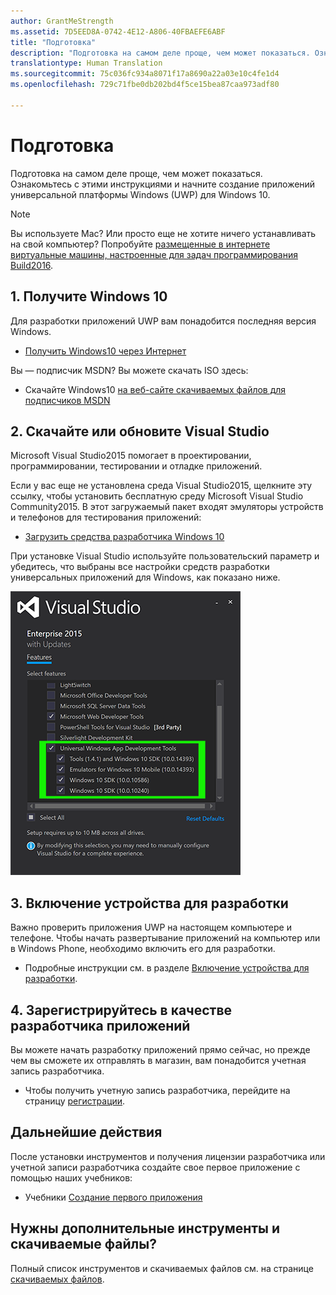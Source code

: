 ```yaml
---
author: GrantMeStrength
ms.assetid: 7D5EED8A-0742-4E12-A806-40FBAEFE6ABF
title: "Подготовка"
description: "Подготовка на самом деле проще, чем может показаться. Ознакомьтесь с этими инструкциями и начните создание приложений универсальной платформы Windows (UWP) для Windows 10."
translationtype: Human Translation
ms.sourcegitcommit: 75c036fc934a8071f17a8690a22a03e10c4fe1d4
ms.openlocfilehash: 729c71fbe0db202bd4f5ce15bea87caa973adf80

---
```

# Подготовка

Подготовка на самом деле проще, чем может показаться. Ознакомьтесь с этими инструкциями и начните создание приложений универсальной платформы Windows (UWP) для Windows 10.

> [!NOTE]
> Вы используете Mac? Или просто еще не хотите ничего устанавливать на свой компьютер? Попробуйте [размещенные в интернете виртуальные машины, настроенные для задач программирования Build2016](https://developer.microsoft.com/windows/projects/events/build2016/all/codingchallenges).


## 1. Получите Windows 10

Для разработки приложений UWP вам понадобится последняя версия Windows.

-   [Получить Windows10 через Интернет](http://go.microsoft.com/fwlink/p/?LinkId=619312)

Вы — подписчик MSDN? Вы можете скачать ISO здесь:

-   Скачайте Windows10 [на веб-сайте скачиваемых файлов для подписчиков MSDN](http://go.microsoft.com/fwlink/p/?LinkId=266384)



## 2. Скачайте или обновите Visual Studio

Microsoft Visual Studio2015 помогает в проектировании, программировании, тестировании и отладке приложений.

Если у вас еще не установлена среда Visual Studio2015, щелкните эту ссылку, чтобы установить бесплатную среду Microsoft Visual Studio Community2015. В этот загружаемый пакет входят эмуляторы устройств и телефонов для тестирования приложений:

-   [Загрузить средства разработчика Windows 10](https://go.microsoft.com/fwlink/p/?LinkID=534189)

При установке Visual Studio используйте пользовательский параметр и убедитесь, что выбраны все настройки средств разработки универсальных приложений для Windows, как показано ниже.

![Инструменты Visual Studio для UWP](images/vs-2015-community-setup.png)

## 3. Включение устройства для разработки

Важно проверить приложения UWP на настоящем компьютере и телефоне. Чтобы начать развертывание приложений на компьютер или в Windows Phone, необходимо включить его для разработки.

-   Подробные инструкции см. в разделе [Включение устройства для разработки](enable-your-device-for-development.md).

## 4. Зарегистрируйтесь в качестве разработчика приложений

Вы можете начать разработку приложений прямо сейчас, но прежде чем вы сможете их отправлять в магазин, вам понадобится учетная запись разработчика.

-   Чтобы получить учетную запись разработчика, перейдите на страницу [регистрации](sign-up.md).

## Дальнейшие действия

После установки инструментов и получения лицензии разработчика или учетной записи разработчика создайте свое первое приложение с помощью наших учебников:

-   Учебники [Создание первого приложения](your-first-app.md)

## Нужны дополнительные инструменты и скачиваемые файлы?

Полный список инструментов и скачиваемых файлов см. на странице [скачиваемых файлов](http://go.microsoft.com/fwlink/p/?linkid=285935).




<!--HONumber=Aug16_HO3-->


